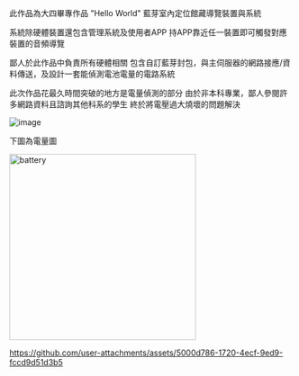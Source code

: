 此作品為大四畢專作品 
"Hello World" 藍芽室內定位館藏導覽裝置與系統



系統除硬體裝置還包含管理系統及使用者APP
持APP靠近任一裝置即可觸發對應裝置的音頻導覽



鄙人於此作品中負責所有硬體相關
包含自訂藍芽封包，與主伺服器的網路接應/資料傳送，及設計一套能偵測電池電量的電路系統



此次作品花最久時間突破的地方是電量偵測的部分
由於非本科專業，鄙人參閱許多網路資料且諮詢其他科系的學生
終於將電壓過大燒壞的問題解決



![image](https://github.com/user-attachments/assets/520cb71f-569b-4fb6-bd43-a3292d135598)

下圖為電量圖

<img width="331" alt="battery" src="https://github.com/user-attachments/assets/c400a42e-b0ee-49df-8d45-3bae724336b8">

https://github.com/user-attachments/assets/5000d786-1720-4ecf-9ed9-fccd9d51d3b5
